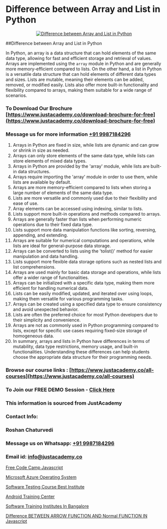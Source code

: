 # Difference between Array and List in Python

<p align="center">
  <a href="https://justacademy.co/course-detail/python-training">
    <img src="https://justacademy.co/storage2/course_image/1709713400_course_image.webp" alt="Difference between Array and List in Python">
  </a>
</p>
##Difference between Array and List in Python

In Python, an array is a data structure that can hold elements of the same data type, allowing for fast and efficient storage and retrieval of values. Arrays are implemented using the `array` module in Python and are generally more memory-efficient compared to lists. On the other hand, a list in Python is a versatile data structure that can hold elements of different data types and sizes. Lists are mutable, meaning their elements can be added, removed, or modified easily. Lists also offer more built-in functionality and flexibility compared to arrays, making them suitable for a wide range of scenarios.
### To Download Our Brochure [https://www.justacademy.co/download-brochure-for-free](https://www.justacademy.co/download-brochure-for-free)
### Message us for more information [+91 9987184296](https://api.whatsapp.com/send?phone=919987184296)
1) Arrays in Python are fixed in size, while lists are dynamic and can grow or shrink in size as needed.
2) Arrays can only store elements of the same data type, while lists can store elements of mixed data types.
3) Arrays in Python are provided by the 'array' module, while lists are built-in data structures.
4) Arrays require importing the 'array' module in order to use them, while lists are available by default.
5) Arrays are more memory-efficient compared to lists when storing a large number of elements of the same data type.
6) Lists are more versatile and commonly used due to their flexibility and ease of use.
7) Array elements can be accessed using indexing, similar to lists.
8) Lists support more built-in operations and methods compared to arrays.
9) Arrays are generally faster than lists when performing numeric operations due to their fixed data type.
10) Lists support more data manipulation functions like sorting, reversing, appending, and extending.
11) Arrays are suitable for numerical computations and operations, while lists are ideal for general-purpose data storage.
12) Arrays can be converted to lists using the 'tolist()' method for easier manipulation and data handling.
13) Lists support more flexible data storage options such as nested lists and list comprehensions.
14) Arrays are used mainly for basic data storage and operations, while lists offer a wider range of functionalities.
15) Arrays can be initialized with a specific data type, making them more efficient for handling numerical data.
16) Lists can be easily modified, updated, and iterated over using loops, making them versatile for various programming tasks.
17) Arrays can be created using a specified data type to ensure consistency and avoid unexpected behavior.
18) Lists are often the preferred choice for most Python developers due to their simplicity and convenience.
19) Arrays are not as commonly used in Python programming compared to lists, except for specific use cases requiring fixed-size storage of homogeneous data.
20) In summary, arrays and lists in Python have differences in terms of mutability, data type restrictions, memory usage, and built-in functionalities. Understanding these differences can help students choose the appropriate data structure for their programming needs.

### Browse our course links : [https://www.justacademy.co/all-courses](https://www.justacademy.co/all-courses) 
### To Join our FREE DEMO Session - [Click Here](https://www.justacademy.co/register-for-course-demo)


### This information is sourced from JustAcademy
### Contact Info:
### Roshan Chaturvedi
### Message us on Whatsapp: [+91 9987184296](https://api.whatsapp.com/send?phone=919987184296)
### Email id: [info@justacademy.co](mailto:info@justacademy.co)
                
[Free Code Camp Javascript](https://www.linkedin.com/pulse/free-code-camp-javascript-justacademy-berlin-fifpe?trackingId=Hx9fCZwgsABUV7vu8I%2BigQ%3D%3D&lipi=urn%3Ali%3Apage%3Ad_flagship3_company_admin%3B2Ab1xX3KS6Grq8yqy2i6kQ%3D%3D)

[Microsoft Azure Operating System](https://www.linkedin.com/pulse/microsoft-azure-operating-system-justacademy-delhi-u1ytc?trackingId=ejputy0NQ6MXUynHT9jUZw%3D%3D&lipi=urn%3Ali%3Apage%3Ad_flagship3_company_admin%3BiK8uaYXISG24DaU4tVx5cA%3D%3D)

[Software Testing Course Best Institute](https://medium.com/@surajvaishnav5015/software-testing-course-best-institute-09a3469cf573)

[Android Training Center](https://medium.com/@prempja40/android-training-center-4af19ba6f181)

[Software Training Institutes In Bangalore](https://justacademyin.github.io/justacademy/software-training-institutes-in-bangalore)

[Difference BETWEEN ARROW FUNCTION AND Normal FUNCTION IN Javascript](https://justacademyin.github.io/justacademy/difference-between-arrow-function-and-normal-function-in-javascript)

